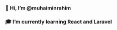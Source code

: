 

### 👋 Hi, I’m @muhaiminrahim

### 🎓 I’m currently learning React and Laravel

<!---
muhaiminrahim/muhaiminrahim is a ✨ special ✨ repository because its `README.md` (this file) appears on your GitHub profile.
You can click the Preview link to take a look at your changes.
--->

